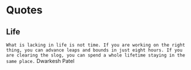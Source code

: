 # Quotes

## Life

`What is lacking in life is not time. If you are working on the right thing, you can advance leaps and bounds in just eight hours.
If you are clearing the slog, you can spend a whole lifetime staying in the same place.` Dwarkesh Patel
